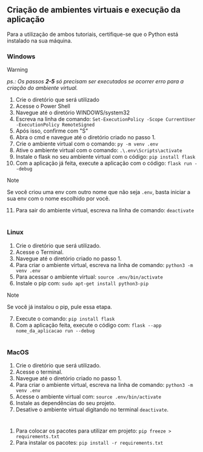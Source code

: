 ## Criação de ambientes virtuais e execução da aplicação
Para a utilização de ambos tutoriais, certifique-se que o Python está instalado na sua máquina.
### Windows
> [!WARNING]
>_ps.: Os passos **2-5** só precisam ser executados se ocorrer erro para a criação do ambiente virtual._
1. Crie o diretório que será utilizado
2. Acesse o Power Shell
3. Navegue até o diretório WINDOWS/system32
4. Escreva na linha de comando:  ```Set-ExecutionPolicy -Scope CurrentUser -ExecutionPolicy RemoteSigned```
5. Após isso, confirme com "S"
6. Abra o cmd e navegue até o diretório criado no passo 1.
7. Crie o ambiente virtual com o comando: ```py -m venv .env```
8. Ative o ambiente virtual com o comando: ```.\.env\Scripts\activate```
9. Instale o flask no seu ambiente virtual com o código: ```pip install flask```
10. Com a aplicação já feita, execute a aplicação com o código: ```flask run --debug```
> [!NOTE]
> Se você criou uma env com outro nome que não seja `.env`, basta iniciar a sua env com o nome escolhido por você.
11. Para sair do ambiente virtual, escreva na linha de comando: ```deactivate```
#
### Linux
1. Crie o diretório que será utilizado.
2. Acesse o Terminal.
3. Navegue até o diretório criado no passo 1.
4. Para criar o ambiente virtual, escreva na linha de comando: ```python3 -m venv .env```
5. Para acessar o ambiente virtual: ```source .env/bin/activate```
6. Instale o pip com: ```sudo apt-get install python3-pip```
> [!NOTE]
> Se você já instalou o pip, pule essa etapa.
7. Execute o comando: ```pip install flask```
8. Com a aplicação feita, execute o código com: ```flask --app nome_da_aplicacao run --debug```
#
### MacOS
1. Crie o diretório que será utilizado.
2. Acesse o terminal.
3. Navegue até o diretório criado no passo 1.
4. Para criar o ambiente virtual, escreva na linha de comando: `python3 -m venv .env`
5. Acesse o ambiente virtual com: `source .env/bin/activate`
6. Instale as dependências do seu projeto.
7. Desative o ambiente virtual digitando no terminal `deactivate`.

#
1. Para colocar os pacotes para utilizar em projeto: ```pip freeze > requirements.txt```
2. Para instalar os pacotes: ```pip install -r requirements.txt```

